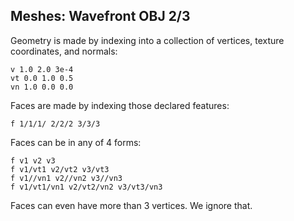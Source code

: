 ## Meshes: Wavefront OBJ 2/3

Geometry is made by indexing into a collection of vertices, texture coordinates, and normals:

```
v 1.0 2.0 3e-4
vt 0.0 1.0 0.5
vn 1.0 0.0 0.0
```

Faces are made by indexing those declared features:

```
f 1/1/1/ 2/2/2 3/3/3
```

Faces can be in any of 4 forms:
```
f v1 v2 v3
f v1/vt1 v2/vt2 v3/vt3
f v1//vn1 v2//vn2 v3//vn3
f v1/vt1/vn1 v2/vt2/vn2 v3/vt3/vn3
```

Faces can even have more than 3 vertices. We ignore that.